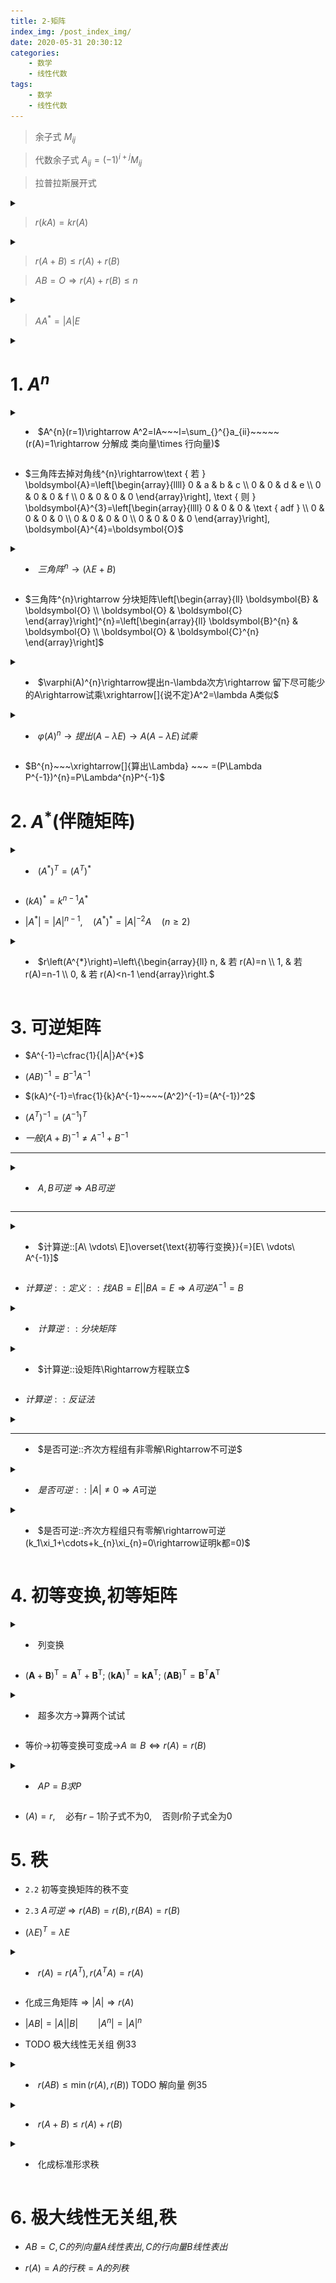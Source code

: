 ```yaml
---
title: 2-矩阵
index_img: /post_index_img/
date: 2020-05-31 20:30:12
categories:
    - 数学
    - 线性代数
tags:
    - 数学
    - 线性代数
---
```




> 余子式 $M_{ij}$

> 代数余子式 $A_{ij}=(-1)^{i+j}M_{ij}$

> 拉普拉斯展开式 

<details>
<summary></summary>

$$
\begin{array}{l}
\left|\begin{array}{cc}
\mathbf{A} & * \\
\boldsymbol{O} & \boldsymbol{B}
\end{array}\right|=\left|\begin{array}{cc}
\boldsymbol{A} & \boldsymbol{O} \\
* & \boldsymbol{B}
\end{array}\right|=|\boldsymbol{A}| \cdot|\boldsymbol{B}| \\
\left|\begin{array}{cc}
\boldsymbol{O} & \boldsymbol{A} \\
\boldsymbol{B} & *
\end{array}\right|=\left|\begin{array}{cc}
* & \boldsymbol{A} \\
\boldsymbol{B} & \boldsymbol{O}
\end{array}\right|=(-1)^{mn}\boldsymbol{A} \cdot|\boldsymbol{B}|
\end{array}
$$

</details>

> $r(kA)=kr(A)$

<details>
<summary></summary>

$$
\begin{aligned}
   1. \quad& \overbrace{r(A+E)+r(A-E)\leqslant n}^{A^2=E;(A+E)(A-e)=0;AB=O\rightarrow r(A)+r(B)\leqslant n}\\
   2. \quad& \overbrace{r(A+E)+r(A-E)=}^{r(kA)=kr(A)}\overbrace{r(A+E)+r(E-A)\geqslant}^{r(A+B)\leqslant r(A)+r(B)} r(A+E+E-A)=r(2E)=n\\
    \Rightarrow \quad&r(A+E)+r(A-E)=E
\end{aligned}
$$

</details>

> $r(A+B)\leqslant r(A)+r(B)$

> $AB=O\Rightarrow r(A)+r(B)\leqslant n$

<details>
<summary></summary>

$$
r(A)=n-1\Rightarrow|A|=O\Rightarrow\overbrace{|A|E=O\Rightarrow}^{AA^{*}=|A|E}\overbrace{AA^{*}=O\Rightarrow}^{AB=O\Rightarrow r(A)+r(B)\leqslant n}\overbrace{r(A)+r(A^{*})\leqslant n\Rightarrow}^{r(A)=n-1}r(A^{*})\leqslant 1
$$

</details>

> $AA^{*}=|A|E$

<details>
<summary></summary>

$$
r(A)=n-1\Rightarrow|A|=O\Rightarrow\overbrace{|A|E=O\Rightarrow}^{AA^{*}=|A|E}\overbrace{AA^{*}=O\Rightarrow}^{AB=O\Rightarrow r(A)+r(B)\leqslant n}\overbrace{r(A)+r(A^{*})\leqslant n\Rightarrow}^{r(A)=n-1}r(A^{*})\leqslant 1
$$

</details>

# 1. $A^{n}$


<details> 
<summary>

- $A^{n}(r=1)\rightarrow A^2=lA~~~l=\sum_{}^{}a_{ii}~~~~~(r(A)=1\rightarrow 分解成 类向量\times 行向量)$


</summary>

$$
\begin{aligned}
  r(A)=1\Rightarrow & 每行都成比例
\end{aligned}
$$

![](2-%E7%9F%A9%E9%98%B5/2020-07-27-11-43-12.png)

</details>

- $三角阵去掉对角线^{n}\rightarrow\text { 若 } \boldsymbol{A}=\left[\begin{array}{llll} 0 & a & b & c \\ 0 & 0 & d & e \\ 0 & 0 & 0 & f \\ 0 & 0 & 0 & 0 \end{array}\right], \text { 则 } \boldsymbol{A}^{3}=\left[\begin{array}{llll} 0 & 0 & 0 & \text { adf } \\ 0 & 0 & 0 & 0 \\ 0 & 0 & 0 & 0 \\ 0 & 0 & 0 & 0 \end{array}\right], \boldsymbol{A}^{4}=\boldsymbol{O}$

<details> 
<summary>

- $三角阵^{n}\rightarrow (\lambda E+B)$

</summary>

![](2-%E7%9F%A9%E9%98%B5/2020-07-27-14-05-20.png)

![](2-%E7%9F%A9%E9%98%B5/2020-07-27-14-09-25.png)

</details>

- $三角阵^{n}\rightarrow 分块矩阵\left[\begin{array}{ll} \boldsymbol{B} & \boldsymbol{O} \\ \boldsymbol{O} & \boldsymbol{C} \end{array}\right]^{n}=\left[\begin{array}{ll} \boldsymbol{B}^{n} & \boldsymbol{O} \\ \boldsymbol{O} & \boldsymbol{C}^{n} \end{array}\right]$

<details> 
<summary>


- $\varphi(A)^{n}\rightarrow提出n-\lambda次方\rightarrow 留下尽可能少的A\rightarrow试乘\xrightarrow[]{说不定}A^2=\lambda A类似$

</summary>

$$
\begin{aligned}
  :: ~~& A^{n}-2A^{n-1}=?\\
  & A^{n-2}(A^2-2A)\Rightarrow 计算2A\xrightarrow[]{A^2=2A}A^2-2A=O
\end{aligned}
$$

</details>


<details> 
<summary>

- $\varphi(A)^{n}\rightarrow 提出(A-\lambda E)\rightarrow A(A-\lambda E)试乘$

</summary>

$$
\begin{aligned}
  ::~~ & A^{n}-2A^{n-1}=0\\
  & A(A-2E)
\end{aligned}
$$

</details>

- $B^{n}~~~\xrightarrow[]{算出\Lambda} ~~~ =(P\Lambda P^{-1})^{n}=P\Lambda^{n}P^{-1}$

# 2. $A^{*}$(伴随矩阵)

<details> 
<summary>

- $(A^{*})^{T}=(A^{T})^{*}$

</summary>

$$
\begin{aligned}
   & (A^*)^T=(|A|A^{-1})^T=|A|(A^{-1})^T=|A|(A^T)^{-1}=|A^T|(A^T)^{-1}=(A^T)^*
\end{aligned}
$$

</details>

- $(k A)^{*}=k^{n-1} A^{*}$

- $\left|A^{*}\right|=|A|^{n-1}, \quad\left(A^{*}\right)^{*}=|A|^{-2} A \quad(n \geqslant 2)$



<details>
<summary>

- $r\left(A^{*}\right)=\left\{\begin{array}{ll} n, & 若 r(A)=n \\ 1, & 若 r(A)=n-1 \\ 0, & 若 r(A)<n-1 \end{array}\right.$

</summary>

$$
\begin{aligned}
   证明: \quad &r(A)=n\Rightarrow|A|\neq 0\xrightarrow[]{|A^{*}|=|A|^{n-1}} \Rightarrow |A^{*}|\neq 0\Rightarrow r(A^*)=n\\
   & r(A)=n-1\Rightarrow 存在n-1阶子式不为零\Rightarrow \begin{cases}
      AA^*=|A|E=O\Rightarrow r(A)+r(A^*)\leqslant n \Rightarrow r(A^*)\geqslant 1\\
     存在A_{ij}不为零\Rightarrow r(A^*)\geqslant 1
   \end{cases}\Rightarrow r(A^*)=1\\
   & r(A)<n-1\Rightarrow A的n-1阶子式全为零 \Rightarrow r(A^*)=0
\end{aligned}
$$

</details>

# 3. 可逆矩阵

- $A^{-1}=\cfrac{1}{|A|}A^{*}$

- $(AB)^{-1}=B^{-1}A^{-1}$

- $(kA)^{-1}=\frac{1}{k}A^{-1}~~~~(A^2)^{-1}=(A^{-1})^2$

- $(A^T)^{-1}=(A^{-1})^T$

- $一般(A+B)^{-1}\neq A^{-1}+B^{-1}$

---

<details> 
<summary>

- $A,B可逆\Rightarrow AB可逆$

</summary>

$$
\begin{aligned}
   & |A|,|B|\neq 0\Rightarrow |A||B|\neq 0\Rightarrow |AB|\neq 0
\end{aligned}
$$

</details>


---

<details>
<summary>

- $计算逆::[A\ \vdots\ E]\overset{\text{初等行变换}}{=}[E\ \vdots\ A^{-1}]$

</summary>

下三角->上三角

</details>



- $计算逆::定义:: 找AB=E || BA=E\Rightarrow A可逆 A^{-1}=B$


<details>
<summary>

- $计算逆::分块矩阵$

 </summary>

$$
\begin{aligned}
   & \left[\begin{array}{cc}
B & O \\
O & C
\end{array}\right]^{-1}=\left[\begin{array}{cc}
B^{-1} & O \\
O & C^{-1}
\end{array}\right] ;\left[\begin{array}{cc}
0 & B \\
C & O
\end{array}\right]^{-1}=\left[\begin{array}{cc}
0 & C^{-1} \\
B^{-1} & O
\end{array}\right]\\
& \left[\begin{array}{cc}
B & O \\
O & C
\end{array}\right]^{n}=\left[\begin{array}{cc}
B^{n} & 0 \\
0 & C^{n}
\end{array}\right] 
\end{aligned}
$$
</details>


<details>
<summary>

- $计算逆::设矩阵\Rightarrow方程联立$

</summary>

$$
\boldsymbol{H}^{-1}=\left[\begin{array}{ll}
\boldsymbol{X} & \boldsymbol{Y} \\
\boldsymbol{Z} & \boldsymbol{W}
\end{array}\right],
\left[\begin{array}{ll}
\mathbf{A} & \boldsymbol{0} \\
\boldsymbol{C} & \boldsymbol{B}
\end{array}\right]\left[\begin{array}{ll}
\boldsymbol{X} & \boldsymbol{Y} \\
\boldsymbol{Z} & \boldsymbol{W}
\end{array}\right]=\left[\begin{array}{cc}
\boldsymbol{E}_{\boldsymbol{m}} & \boldsymbol{O} \\
\boldsymbol{o} & \boldsymbol{E}_{\mathfrak{n}}
\end{array}\right]\\
\left\{\begin{array}{l}
\boldsymbol{A X}=\boldsymbol{E} \\
\boldsymbol{A} \boldsymbol{Y}=\boldsymbol{0} \\
\boldsymbol{C} \boldsymbol{X}+\boldsymbol{B} \boldsymbol{Z}=\boldsymbol{0} \\
\boldsymbol{C} \boldsymbol{Y}+\boldsymbol{B W}=\boldsymbol{E}
\end{array}\right.\Rightarrow \left\{\begin{array}{l}
\boldsymbol{X}=\mathbf{A}^{-1} \\
\mathbf{Y}=\boldsymbol{O} \\
\boldsymbol{Z}=-\boldsymbol{B}^{-1} \boldsymbol{C A}^{-1} \\
\boldsymbol{W}=\boldsymbol{B}^{-1}
\end{array}\right.
$$

</details>

- $计算逆::反证法$

<details>
<summary>

---


- $是否可逆::齐次方程组有非零解\Rightarrow不可逆$

</summary>

$$
\begin{aligned}
A^2+2A-3E=(A+3E)(A-E)=O\Rightarrow (A+3E)x=0\text{有非零解}\Rightarrow |A+3E|=0\Rightarrow(A+3E)\text{不可逆}
\end{aligned}
$$

---

$$
\begin{aligned}
:: & E+AB\text{可逆}=>E+BA\text{可逆}\\
\text{设不可逆}: & (E+BA)\eta = 0,(\eta \neq 0)\\
& \eta +BA\eta = 0 \Rightarrow (A\eta)+AB(A\eta)=0\Rightarrow(E+AB)(A\eta)=0\\
& \Rightarrow (E+AB)x=0 \text{有非零解}\Rightarrow E+AB\text{可逆}\rightarrow \text{矛盾}
\end{aligned}
$$

</details>


<details>
<summary>

- $是否可逆::|A|\neq 0\Rightarrow A\text{可逆}$

</summary>

$$A^{-1}+B^{-1}=EA^{-1}+B^{-1}E=B^{-1}BA^{-1}+B^{-1}AA^{-1}=B^{-1}(B+A)A^{-1}$$

</details>

<details> 
<summary>

- $是否可逆::齐次方程组只有零解\rightarrow可逆(k_1\xi_1+\cdots+k_{n}\xi_{n}=0\rightarrow证明k都=0)$

</summary>

![](2-%E7%9F%A9%E9%98%B5/2020-07-28-22-02-27.png)
![](2-%E7%9F%A9%E9%98%B5/2020-07-28-22-02-39.png)

</details>

# 4. 初等变换,初等矩阵

<details>
<summary>

- 列变换

</summary>

$$
Q=\left[a_{1}, a_{2}-a_{1}, 2 a_{3}\right]=[a_{1}, a_{2}, a_{3}]
{\left[\begin{array}{lll}
1 & -1 & 0 \\
0 & 1 & 0 \\
0 & 0 & 2
\end{array}\right]}=P\left[\begin{array}{ccc}
1 & -1 & 0 \\
0 & 1 & 0 \\
0 & 0 & 2
\end{array}\right]
$$

</details>


- $(\boldsymbol{A}+\boldsymbol{B})^{\mathrm{T}}=\boldsymbol{A}^{\mathrm{T}}+\boldsymbol{B}^{\mathrm{T}};\ (\boldsymbol{k} \boldsymbol{A})^{\mathrm{T}}=\boldsymbol{k}\boldsymbol{A}^{\mathrm{T}};\  (\boldsymbol{A} \boldsymbol{B})^{\mathrm{T}}=\boldsymbol{B}^{\mathrm{T}} \mathbf{A}^{\mathrm{T}}$


<details>
<summary>

- 超多次方->算两个试试

</summary>

$$
\left[\begin{array}{lll}
0 & 0 & 1 \\ 0 & 1 & 0 \\ 1 & 0 & 0
\end{array}\right]^{2 n}=\left[\begin{array}{lll}
1 & 0 & 0 \\ 0 & 1 & 0 \\ 0 & 0 & 1
\end{array}\right],\left[\begin{array}{lll}
0 & 0 & 1 \\ 0 & 1 & 0 \\ 1 & 0 & 0
\end{array}\right]^{2 n+1}=\left[\begin{array}{lll}
0 & 0 & 1 \\ 0 & 1 & 0 \\ 1 & 0 & 0
\end{array}\right]\\
\left[\begin{array}{lll}
1 & 0 & 0 \\ 0 & 1 & 0 \\ 0 & 2 & 1
\end{array}\right]^{n}=\left[\begin{array}{lll}
1 & 0 & 0 \\ 0 & 1 & 0 \\ 0 & 2 n & 1
\end{array}\right]
$$

</details>

- 等价->初等变换可变成->$A\cong B\Leftrightarrow r(A)=r(B)$


<details>
<summary>

- $AP=B求P$

</summary>

$$
\text{即}AX=B\text{的解}\\
[\mathbf{A} \mid \mathbf{B}]=\left[\begin{array}{ccc:ccc}
1 & 2 & 2 & 1 & 2 & 2 \\ 1 & 3 & 0 & 0 & 1 & 1 \\ 2 & 7 & -2 & -1 & 1 & 1
\end{array}\right]-\left[\begin{array}{ccc:ccc}
1 & 0 & 6 & 3 & 4 & 4 \\ 0 & 1 & -2 & -1 & -1 & -1 \\ 0 & 0 & 0 & 0 & 0 & 0
\end{array}\right]\\
\text { 故 } \mathbf{P}=\left[\begin{array}{ccc}
3-6 k_{1} & 4-6 k_{2} & 4-6 k_{3} \\ -1+2 k_{1} & -1+2 k_{2} & -1+2 k_{3} \\ k_{1} & k_{2} & k_{3}
\end{array}\right]\\
|\boldsymbol{P}|=\left|\begin{array}{ccc}
3-6 k_{1} & 4-6 k_{2} & 4-6 k_{3} \\ -1+2 k_{1} & -1+2 k_{2} & -1+2 k_{3} \\ k_{1} & k_{2} & k_{3}
\end{array}\right|=\left|\begin{array}{ccc}
3 & 4 & 4 \\ -1 & -1 & -1 \\ k_{1} & k_{2} & k_{3}
\end{array}\right|=k_{3}-k_{2} \neq 0(题目要可逆的)
$$

</details>



- $(A)=r,\quad \text{必有}r-1\text{阶子式不为}0,\quad \text{否则}r\text{阶子式全为}0$

# 5. 秩

- `2.2` 初等变换矩阵的秩不变

- `2.3` $A可逆\Rightarrow r(AB)=r(B),r(BA)=r(B)$

- $(\lambda E)^{T}=\lambda E$


<details>
<summary>

- $r(A)=r(A^T),r(A^TA)=r(A)$

</summary>

证明: 4-7

---

$$
\begin{aligned}
    & r(A)=r(A|b)\\
   \Rightarrow \enspace & r(A^T)=r(\begin{bmatrix}
   A^T \\ b^T
   \end{bmatrix})
\end{aligned}
$$

</details>

- $\text{化成三角矩阵}\Rightarrow |A| \Rightarrow r(A)$

- $|AB|=|A||B|\qquad |A^{n}|=|A|^{n}$

- TODO 极大线性无关组 例33


<details>
<summary>

- $r(AB)\leqslant \min(r(A),r(B))$ TODO 解向量 例35

</summary>

$$
\begin{aligned}
  证明: \quad  & AB=C,\\
  &C由A线性表出,r(C)\leqslant A列秩=r(A),\\
  &C由B线性表出,r(C)\leqslant B行秩=r(B)
\end{aligned}
$$

</details>


<details>
<summary>

- $r(A+B)\leqslant r(A)+r(B)$

</summary>

证明见3-向量-4

</details>

<details> 
<summary>

- 化成标准形求秩

</summary>

$$
\begin{aligned}
   & \left\{\begin{array}{r}
a x_{1}+b x_{2}+c x_{3}=y_{1} \\ x_{2}=y_{2} \\ x_{3}=y_{3}
\end{array}\right.即\left\{\begin{array}{l}
x_{1}=\frac{1}{a}\left(y_{1}-b y_{2}-c y_{3}\right) \\ x_{2}=y_{2} \\ x_{3}=y_{3}
\end{array}\right.\\
& f=\left(a x_{1}+b x_{2}+c x_{3}\right)^{2}=y_{1}^{2}, \text { 则 } r(f)=1
\end{aligned}
$$

</details>



# 6. 极大线性无关组,秩

- $AB=C,C的列向量A线性表出,C的行向量B线性表出$

- $r(A)=A的行秩=A的列秩$
